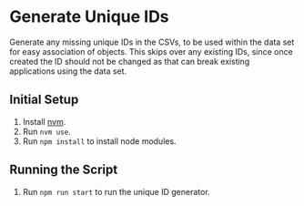 # Generate Unique IDs
Generate any missing unique IDs in the CSVs, to be used within the data set for easy association of objects. This skips over any existing IDs, since once created the ID should not be changed as that can break existing applications using the data set.

## Initial Setup
1. Install [nvm](https://github.com/nvm-sh/nvm#installing-and-updating).
3. Run `nvm use`.
2. Run `npm install` to install node modules.

## Running the Script
1. Run `npm run start` to run the unique ID generator.